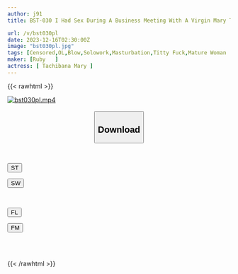 ```yaml
---
author: j91
title: BST-030 I Had Sex During A Business Meeting With A Virgin Mary Tachibana

url: /v/bst030pl
date: 2023-12-16T02:30:00Z
image: "bst030pl.jpg"
tags: [Censored,OL,Blow,Solowork,Masturbation,Titty Fuck,Mature Woman	 ]
maker: [Ruby   ]
actress: [ Tachibana Mary ]
---
```



{{< rawhtml >}}

<div class="video" data-videoid="RqL2OQV0WYid1yy">
    <a href="javascript:;">
        <img src="/v/bst030pl/bst030pl.jpg" width="WIDTH" height="HEIGHT" alt="bst030pl.mp4" loading="lazy">
    </a>
</div>

<script type="text/javascript" src="https://j91.asia/asset/on-demand-st.js"></script>

<br>
  <link rel="stylesheet" href="https://j91.asia/asset/bs5.css">
  
  <center>
  <button class="btn btn-primary" type="button" data-bs-toggle="collapse" data-bs-target=".multi-collapse" aria-expanded="false" aria-controls="multiCollapseExample1 multiCollapseExample2"><h2>Download</h2></button></center>
</p>
<div class="row">
  <div class="col">
    <div class="collapse multi-collapse" id="multiCollapseExample1">
      <div class="card card-body">
	      	      <br>
<div class="buttons">  
<p><a href="https://streamtape.to/v/RqL2OQV0WYid1yy" target="_blank"><button class="btn-hover color-3"><i class="fa fa-download"></i> ST</button></a></p>
<p><a href="https://flaswish.com/t34blap0vw25" target="_blank"><button class="btn-hover color-2"><i class="fa fa-download"></i> SW</button></a></p></div>
    </div>
  </div>
</div>
  <div class="col">
    <div class="collapse multi-collapse" id="multiCollapseExample2">
      <div class="card card-body">
	      <br>
<div class="buttons">
<p><a href="javascript:;" target="_blank"><button class="btn-hover color-9"><i class="fa fa-download"></i> FL</button></a></p>
<p><a href="javascript:;" target="_blank"><button class="btn-hover color-8"><i class="fa fa-download"></i> FM</button></a></p></div>
<br><br>
      </div>
    </div>
  </div>
</div>

{{< /rawhtml >}}